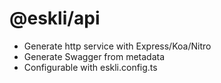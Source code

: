 # @eskli/api

- Generate http service with Express/Koa/Nitro
- Generate Swagger from metadata
- Configurable with eskli.config.ts